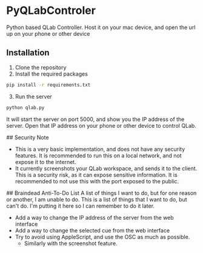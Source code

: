 # PyQLabControler
 Python based QLab Controller. Host it on your mac device, and open the url up on your phone or other device


## Installation
1. Clone the repository
2. Install the required packages
```bash
pip install -r requirements.txt
```
3. Run the server
```bash
python qlab.py
```
It will start the server on port 5000, and show you the IP address of the server. Open that IP address on your phone or other device to control QLab.

## Security Note
- This is a very basic implementation, and does not have any security features. It is recommended to run this on a local network, and not expose it to the internet.
- It currently  screenshots your QLab workspace, and sends it to the client. This is a security risk, as it can expose sensitive information. It is recommended to not use this with the port exposed to the public.


## Braindead Anti-To-Do List
A list of things I want to do, but for one reason or another, I am unable to do. This is a list of things that I want to do, but can't do. I'm putting it here so I can remember to do it later.

- Add a way to change the IP address of the server from the web interface
- Add a way to change the selected cue from the web interface
- Try to avoid using AppleScript, and use the OSC as much as possible. 
  - Similarly with the screenshot feature.